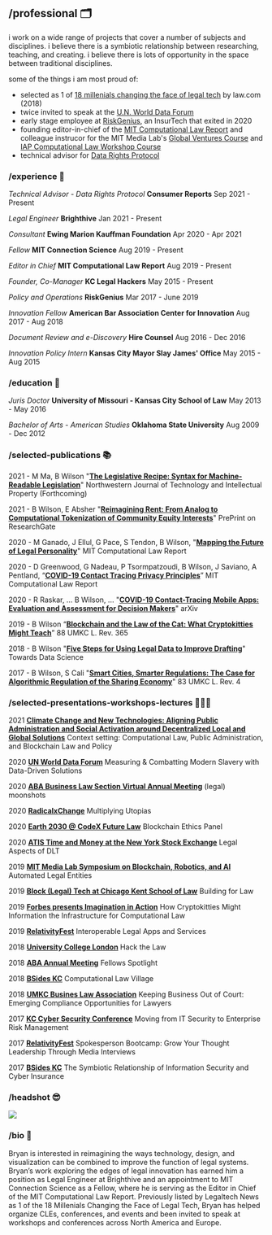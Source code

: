 ## /professional 🗂️
i work on a wide range of projects that cover a number of subjects and disciplines. i believe there is a symbiotic relationship between researching, teaching, and creating. i believe there is lots of opportunity in the space between traditional disciplines.

some of the things i am most proud of:
* selected as 1 of [18 millenials changing the face of legal tech](https://www.law.com/therecorder/2018/03/13/18-millennials-changing-the-face-of-legal-tech/?kw=18%20Millennials%20Changing%20the%20Face%20of%20Legal%20Tech&slreturn=20201030134253) by law.com (2018)
* twice invited to speak at the [U.N. World Data Forum](https://www.youtube.com/watch?v=1iDmSXJwClA)
* early stage employee at [RiskGenius](), an InsurTech that exited in 2020
* founding editor-in-chief of the [MIT Computational Law Report](https://law.mit.edu) and colleague instrucor for the MIT Media Lab's [Global Ventures Course](https://stellar.mit.edu/S/course/MAS/fa20/MAS.665/) and [IAP Computational Law Workshop Course](https://mitmedialab.github.io/2021-MIT-IAP-Computational-Law-Course/)
* technical advisor for [Data Rights Protocol](https://datarightsprotocol.org/)

### /experience 📜
*Technical Advisor - Data Rights Protocol* **Consumer Reports** Sep 2021 - Present

*Legal Engineer* **Brighthive** Jan 2021 - Present

*Consultant* **Ewing Marion Kauffman Foundation** Apr 2020 - Apr 2021

*Fellow* **MIT Connection Science** Aug 2019 - Present

*Editor in Chief* **MIT Computational Law Report** Aug 2019 - Present

*Founder, Co-Manager* **KC Legal Hackers** May 2015 - Present

*Policy and Operations* **RiskGenius** Mar 2017 - June 2019

*Innovation Fellow* **American Bar Association Center for Innovation** Aug 2017 - Aug 2018

*Document Review and e-Discovery* **Hire Counsel** Aug 2016 - Dec 2016

*Innovation Policy Intern* **Kansas City Mayor Slay James' Office** May 2015 - Aug 2015

### /education 🏫
*Juris Doctor* **University of Missouri - Kansas City School of Law** May 2013 - May 2016

*Bachelor of Arts - American Studies* **Oklahoma State University** Aug 2009 - Dec 2012

### /selected-publications 📚
2021 - M Ma, B Wilson "**[The Legislative Recipe: Syntax for Machine-Readable Legislation](https://arxiv.org/abs/2108.08678)**" Northwestern Journal of Technology and Intellectual Property (Forthcoming)

2021 - B Wilson, E Absher "**[Reimagining Rent: From Analog to Computational Tokenization of Community Equity Interests](https://www.researchgate.net/publication/352522944_Reimagining_Rent_From_Analog_to_Computational_Tokenization_of_Community_Equity_Interests)**" PrePrint on ResearchGate

2020 - M Ganado, J Ellul, G Pace, S Tendon, B Wilson, "**[Mapping the Future of Legal Personality](https://law.mit.edu/pub/mappingthefutureoflegalpersonality)**" MIT Computational Law Report

2020 - D Greenwood, G Nadeau, P Tsormpatzoudi, B Wilson, J Saviano, A Pentland, “**[COVID-19
Contact Tracing Privacy Principles](https://law.mit.edu/pub/commentaryoncovid19contacttracingprivacyprinciples/)**” MIT Computational Law Report

2020 - R Raskar, ... B Wilson, ... "**[COVID-19 Contact-Tracing Mobile Apps: Evaluation and Assessment for Decision Makers](https://arxiv.org/abs/2006.05812)**" arXiv

2019 - B Wilson “**[Blockchain and the Law of the Cat: What Cryptokitties Might Teach](https://heinonline.org/HOL/LandingPage?handle=hein.journals/umkc88&div=19&id=&page=)**” 88 UMKC L.
Rev. 365

2018 - B Wilson "**[Five Steps for Using Legal Data to Improve Drafting](https://towardsdatascience.com/five-steps-for-using-legal-data-to-improve-drafting-e84497ebe986?gi=b1d002a385c0)**" Towards Data Science

2017 - B Wilson, S Cali "**[Smart Cities, Smarter Regulations: The Case for Algorithmic Regulation of the Sharing Economy](https://heinonline.org/HOL/LandingPage?handle=hein.journals/umkc85&div=37&id=&page=)**" 83 UMKC L. Rev. 4

### /selected-presentations-workshops-lectures 👨🏻‍🏫
2021 **[Climate Change and New Technologies: Aligning Public Administration and Social Activation around Decentralized Local and Global Solutions](https://ceridap.eu/eventi/pre-cop-2021-climate-change-and-new-technologies-aligning-public-administration-and-social-activation-around-decentralized-local-and-global-solutions/?lng=en)** Context setting: Computational Law, Public Administration, and Blockchain Law and Policy

2020 **[UN World Data Forum](https://www.youtube.com/watch?v=1iDmSXJwClA&list=LL&index=1)** Measuring & Combatting Modern Slavery with Data-Driven Solutions

2020 **[ABA Business Law Section Virtual Annual Meeting](https://www.americanbar.org/content/dam/aba/events/business_law/2020/09/virtual/committee-schedule.pdf)** (legal) moonshots

2020 **[RadicalxChange](http://radicalxchange.org/)** Multiplying Utopias

2020 **[Earth 2030 @ CodeX Future Law](https://www.youtube.com/watch?v=KLdb1qHzcwQ)** Blockchain Ethics Panel

2020 **[ATIS Time and Money at the New York Stock Exchange](https://tam.atis.org/)** Legal Aspects of DLT

2019 **[MIT Media Lab Symposium on Blockchain, Robotics, and AI](https://youtu.be/ReXFCqx5--s?t=26859)** Automated Legal Entities

2019 **[Block (Legal) Tech at Chicago Kent School of Law](https://www.thelawlabchannel.com/dazza-greenwood-and-bryan-wilson-building-for-law)** Building for Law

2019 **[Forbes presents Imagination in Action](https://www.youtube.com/watch?v=dKcTsnk59xU)** How Cryptokitties Might Information the Infrastructure for Computational Law

2019 **[RelativityFest]()** Interoperable Legal Apps and Services

2018 **[University College London]()** Hack the Law

2018 **[ABA Annual Meeting]()** Fellows Spotlight

2018 **[BSides KC]()** Computational Law Village

2018 **[UMKC Busines Law Association]()** Keeping Business Out of Court: Emerging Compliance Opportunities for Lawyers

2017 **[KC Cyber Security Conference]()** Moving from IT Security to Enterprise Risk Management

2017 **[RelativityFest]()** Spokesperson Bootcamp: Grow Your Thought Leadership Through Media Interviews

2017 **[BSides KC]()** The Symbiotic Relationship of Information Security and Cyber Insurance

### /headshot 😎
![](https://i.imgur.com/A4MNbZg.jpg)

### /bio 📓
Bryan is interested in reimagining the ways technology, design, and visualization can be combined to improve the function of legal systems. Bryan’s work exploring the edges of legal innovation has earned him a position as Legal Engineer at Brighthive and an appointment to MIT Connection Science as a Fellow, where he is serving as the Editor in Chief of the MIT Computational Law Report. Previously listed by Legaltech News as 1 of the 18 Millenials Changing the Face of Legal Tech, Bryan has helped organize CLEs, conferences, and events and been invited to speak at workshops and conferences across North America and Europe.
